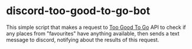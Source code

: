 # discord-too-good-to-go-bot
This simple script that makes a request to [Too Good To Go](https://www.toogoodtogo.com/de) API to check if any places from "favourites" have anything available, then sends a text message to discord, notifying about the results of this request. 